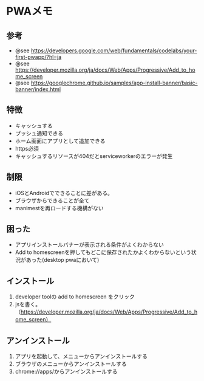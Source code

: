 # PWAメモ

## 参考
+ @see https://developers.google.com/web/fundamentals/codelabs/your-first-pwapp/?hl=ja
+ @see https://developer.mozilla.org/ja/docs/Web/Apps/Progressive/Add_to_home_screen
+ @see https://googlechrome.github.io/samples/app-install-banner/basic-banner/index.html

## 特徴
+ キャッシュする
+ プッシュ通知できる
+ ホーム画面にアプリとして追加できる
+ https必須
+ キャッシュするリソースが404だとserviceworkerのエラーが発生
​
## 制限
+ iOSとAndroidでできることに差がある。
+ ブラウザからできることが全て
+ manimestを再ロードする機構がない

## 困った
+ アプリインストールバナーが表示される条件がよくわからない
+ Add to homescreenを押してもどこに保存されたかよくわからないという状況があった(desktop pwaにおいて)

## インストール
1. developer toolの add to homescreen をクリック
2. jsを書く。（https://developer.mozilla.org/ja/docs/Web/Apps/Progressive/Add_to_home_screen）
​
## アンインストール
1. アプリを起動して、メニューからアンインストールする
2. ブラウザのメニューからアンインストールする
3. chrome://apps/からアンインストールする
​